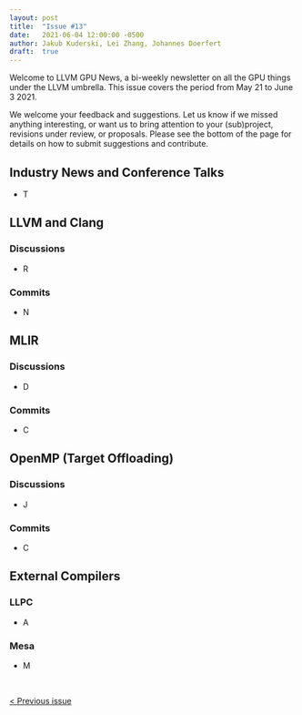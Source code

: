 ```yaml
---
layout: post
title:  "Issue #13"
date:   2021-06-04 12:00:00 -0500
author: Jakub Kuderski, Lei Zhang, Johannes Doerfert
draft:  true
---
```


Welcome to LLVM GPU News, a bi-weekly newsletter on all the GPU things under the LLVM umbrella.
This issue covers the period from May 21 to June 3 2021.

We welcome your feedback and suggestions. Let us know if we missed anything interesting, or want us to bring attention to your (sub)project, revisions under review, or proposals. Please see the bottom of the page for details on how to submit suggestions and contribute.


## Industry News and Conference Talks

*  T


##  LLVM and Clang

### Discussions

*  R

### Commits

*  N


## MLIR

### Discussions

* D

### Commits

*  C


## OpenMP (Target Offloading)

### Discussions

*  J

### Commits

*  C


## External Compilers

### LLPC

*  A

### Mesa

*  M


<br/>
<p style="text-align:left;">
    <a href="{% post_url 2021-05-21-issue-12 %}"> < Previous issue</a>
    <span style="float:right;">
        <!--<a href="{% post_url 2021-05-21-issue-12 %}"> Next issue > </a>-->
    </span>
</p>
